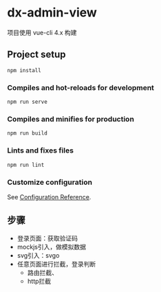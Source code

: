 # dx-admin-view

项目使用 vue-cli 4.x 构建

## Project setup
```
npm install
```

### Compiles and hot-reloads for development
```
npm run serve
```

### Compiles and minifies for production
```
npm run build
```

### Lints and fixes files
```
npm run lint
```

### Customize configuration
See [Configuration Reference](https://cli.vuejs.org/config/).


## 步骤

- 登录页面：获取验证码
- mockjs引入，做模拟数据
- svg引入：svgo
- 任意页面进行拦截，登录判断
    - 路由拦截、
    - http拦截






